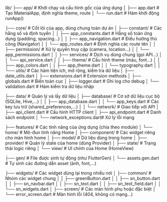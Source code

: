 lib/
├── app/                           # Khởi chạy và cấu hình gốc của ứng dụng
│   ├── app.dart                   # Tạo MaterialApp, định nghĩa theme, route
│   └── run.dart                   # Hàm khởi động runApp()

├── core/                          # Cốt lõi của app, dùng chung toàn dự án
│   ├── constant/                  # Các hằng số và định tuyến
│   │   ├── app_constants.dart     # Hằng số toàn ứng dụng (padding, spacing...)
│   │   ├── app_navigation.dart    # Điều hướng thủ công (Navigator)
│   │   └── app_routes.dart        # Định nghĩa các route tên
│
│   ├── permission/                # Xử lý quyền truy cập (camera, location...)
│   │   └── app_permissions.dart
│
│   ├── services/                  # Dịch vụ dùng chung (gọi API...)
│   │   └── api_service.dart
│
│   ├── theme/                     # Cấu hình theme (màu, font...)
│   │   ├── app_colors.dart
│   │   ├── app_theme.dart
│   │   └── typography.dart
│
│   └── utils/                     # Các hàm tiện ích, mở rộng, kiểm tra dữ liệu
│       ├── date_utils.dart
│       ├── extensions.dart        # Extension methods
│       ├── globals.dart           # Biến toàn cục
│       ├── logger.dart            # Ghi log cho debug
│       └── validation.dart        # Hàm kiểm tra dữ liệu nhập

├── data/                          # Quản lý và lấy dữ liệu
│   ├── database/                  # Cơ sở dữ liệu cục bộ (SQLite, Hive,...)
│   │   ├── app_database.dart
│   │   └── app_keys.dart          # Các key lưu trữ (shared_preferences,...)
│
│   └── network/                   # Giao tiếp với API
│       ├── api_client.dart        # Cấu hình HTTP client
│       ├── api_endpoint.dart      # Danh sách endpoint
│       └── network_exceptions.dart# Xử lý lỗi mạng

├── features/                      # Các tính năng của ứng dụng (chia theo module)
│   └── home/                      # Mô-đun tính năng Home
│       ├── component/             # Các widget riêng cho màn hình home
│       ├── model/                 # Dữ liệu dùng trong home
│       ├── provider/              # Quản lý state của home (dùng Provider)
│       ├── state/                 # Trạng thái logic riêng
│       └── view/                  # UI chính của Home (HomeView)

├── gen/                           # File được sinh tự động (như FlutterGen)
│   └── assets.gen.dart            # Tự sinh các đường dẫn asset (ảnh, font,...)

├── widgets/                       # Các widget dùng lại trong nhiều nơi
│   ├── common/                    # Nhóm các widget chung
│   │   ├── greenButton.dart
│   │   ├── sn_button.dart
│   │   ├── sn_navbar.dart
│   │   ├── sn_text.dart
│   │   ├── sn_text_field.dart
│   │   └── sn_widgets.dart
│
├── screen/                        # Các màn hình phụ hoặc đặc biệt
│   └── error_screen.dart          # Màn hình lỗi (404, không có mạng...)

